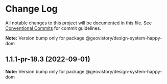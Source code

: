 # Change Log

All notable changes to this project will be documented in this file.
See [Conventional Commits](https://conventionalcommits.org) for commit guidelines.



**Note:** Version bump only for package @geovistory/design-system-happy-dom





## 1.1.1-pr-18.3 (2022-09-01)

**Note:** Version bump only for package @geovistory/design-system-happy-dom
